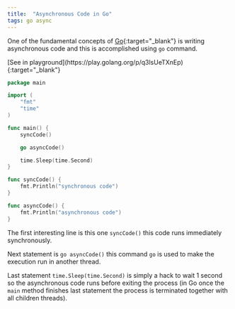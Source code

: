 ```yaml
---
title:  "Asynchronous Code in Go"
tags: go async
---
```


One of the fundamental concepts of [Go](http://golang.org){:target="_blank"} is writing asynchronous code and this is accomplished using `go` command.

<p class="code-link" markdown='1'>
	[See in playground](https://play.golang.org/p/q3lsUeTXnEp){:target="_blank"}
</p>

```go
package main

import (
	"fmt"
	"time"
)

func main() {
	syncCode()

	go asyncCode()

	time.Sleep(time.Second)
}

func syncCode() {
	fmt.Println("synchronous code")
}

func asyncCode() {
	fmt.Println("asynchronous code")
}
```

The first interesting line is this one ```syncCode()``` this code runs immediately synchronously.

Next statement is ```go asyncCode()``` this command `go` is used to make the execution run in another thread.

Last statement ```time.Sleep(time.Second)``` is simply a hack to wait 1 second so the asynchronous code runs before exiting the process (in Go once the `main` method finishes last statement the process is terminated together with all children threads).
